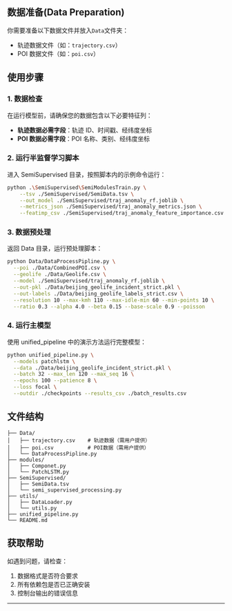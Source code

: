 ## 数据准备(Data Preparation)

你需要准备以下数据文件并放入`Data`文件夹：

- 轨迹数据文件（如：`trajectory.csv`）
- POI 数据文件（如：`poi.csv`）

## 使用步骤

### 1. 数据检查

在运行模型前，请确保您的数据包含以下必要特征列：

- **轨迹数据必需字段**：轨迹 ID、时间戳、经纬度坐标
- **POI 数据必需字段**：POI 名称、类别、经纬度坐标

### 2. 运行半监督学习脚本

进入 SemiSupervised 目录，按照脚本内的示例命令运行：

```bash
python .\SemiSupervised\SemiModulesTrain.py \
    --tsv ./SemiSupervised/SemiData.tsv \
    --out_model ./SemiSupervised/traj_anomaly_rf.joblib \
    --metrics_json ./SemiSupervised/traj_anomaly_metrics.json \
    --featimp_csv ./SemiSupervised/traj_anomaly_feature_importance.csv
```

### 3. 数据预处理

返回 Data 目录，运行预处理脚本：

```bash
python Data/DataProcessPipline.py \
  --poi ./Data/CombinedPOI.csv \
  --geolife ./Data/Geolife.csv \
  --model ./SemiSupervised/traj_anomaly_rf.joblib \
  --out-pkl ./Data/beijing_geolife_incident_strict.pkl \
  --out-labels ./Data/beijing_geolife_labels_strict.csv \
  --resolution 10 --max-kmh 110 --max-idle-min 60 --min-points 10 \
  --ratio 0.3 --alpha 4.0 --beta 0.15 --base-scale 0.9 --poisson
```

### 4. 运行主模型

使用 unified_pipeline 中的演示方法运行完整模型：

```bash
python unified_pipeline.py \
  --models patchlstm \
  --data ./Data/beijing_geolife_incident_strict.pkl \
  --batch 32 --max_len 120 --max_seq 16 \
  --epochs 100 --patience 8 \
  --loss focal \
  --outdir ./checkpoints --results_csv ./batch_results.csv
```

## 文件结构

```
├── Data/
│   ├── trajectory.csv    # 轨迹数据（需用户提供）
│   ├── poi.csv           # POI数据（需用户提供）
│   └── DataProcessPipline.py
├── modules/
│   ├── Componet.py
│   └── PatchLSTM.py
├── SemiSupervised/
│   ├── SemiData.tsv
│   └── semi_supervised_processing.py
├── utils/
│   ├── DataLoader.py
│   └── utils.py
├── unified_pipeline.py
└── README.md

```

## 获取帮助

如遇到问题，请检查：

1. 数据格式是否符合要求
2. 所有依赖包是否已正确安装
3. 控制台输出的错误信息

---
